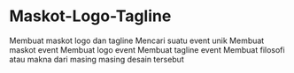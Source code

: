 # Maskot-Logo-Tagline
Membuat maskot logo dan tagline
Mencari suatu event unik
Membuat maskot event
Membuat logo event
Membuat tagline event
Membuat filosofi atau makna dari masing masing desain tersebut

